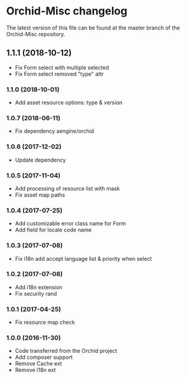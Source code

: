 # Orchid-Misc changelog

The latest version of this file can be found at the master branch of the
Orchid-Misc repository.

## 1.1.1 (2018-10-12)
- Fix Form select with multiple selected
- Fix Form select removed "type" attr

### 1.1.0 (2018-10-01)
- Add asset resource options: type & version 

### 1.0.7 (2018-06-11)
- Fix dependency aengine/orchid

### 1.0.6 (2017-12-02)
- Update dependency

### 1.0.5 (2017-11-04)
- Add processing of resource list with mask
- Fix asset map paths

### 1.0.4 (2017-07-25)
- Add customizable error class name for Form
- Add field for locale code name

### 1.0.3 (2017-07-08)
- Fix i18n add accept language list & priority when select

### 1.0.2 (2017-07-08)
- Add i18n extension
- Fix security rand

### 1.0.1 (2017-04-25)
- Fix resource map check

### 1.0.0 (2016-11-30)
- Code transferred from the Orchid project
- Add composer support
- Remove Cache ext
- Remove i18n ext
